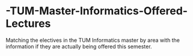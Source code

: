 # -TUM-Master-Informatics-Offered-Lectures
Matching the electives in the TUM Informatics master by area with the information if they are actually being offered this semester.
